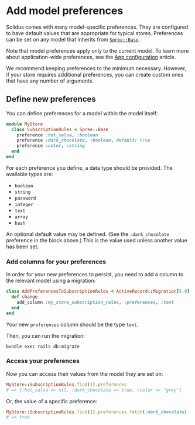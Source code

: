 # Add model preferences

Solidus comes with many model-specific preferences. They are configured to have
default values that are appropriate for typical stores. Preferences can be set
on any model that inherits from [`Spree::Base`][spree-base].

Note that model preferences apply only to the current model. To learn more about
application-wide preferences, see the [App configuration][app-configuration]
article.

We recommend keeping preferences to the minimum necessary. However, if your
store requires additional preferences, you can create custom ones that
have any number of arguments.

## Define new preferences

You can define preferences for a model within the model itself:

```ruby
module MyStore
  class SubscriptionRules < Spree::Base
    preference :hot_salsa, :boolean
    preference :dark_chocolate, :boolean, default: true
    preference :color, :string
  end
end
```

<!-- TODO:
  Let's replace this example code with something a little more realistic. What
  kind of object would a store want multiple custom preferences on?
-->

For each preference you define, a data type should be provided. The available
types are:

- `boolean`
- `string`
- `password`
- `integer`
- `text`
- `array`
- `hash`

An optional default value may be defined. (See the `:dark_chocolate` preference
in the block above.) This is the value used unless another value has been set. 

### Add columns for your preferences

In order for your new preferences to persist, you need to add a column to the
relevant model using a migration:

```ruby
class AddPreferencesToSubscriptionRules < ActiveRecord::Migration[5.0]
  def change
    add_column :my_store_subscription_rules, :preferences, :text
  end
end
```

Your new `preferences` column should be the type `text`.

Then, you can run the migration:

```shell
bundle exec rails db:migrate
```

### Access your preferences

Now you can access their values from the model they are set on:

```ruby
MyStore::SubscriptionRules.find(1).preferences
# => {:hot_salsa => nil, :dark_chocolate => true, :color => "grey"}
```

Or, the value of a specific preference:

```ruby
MyStore::SubscriptionRules.find(1).preferences.fetch(:dark_chocolate)
# => true
```

[app-configuration]: app-configuration.md
[spree-base]: https://github.com/solidusio/solidus/blob/master/core/app/models/spree/base.rb
